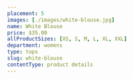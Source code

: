 ```yaml
---
placement: 5
images: [./images/white-blouse.jpg]
name: White Blouse
price: $35.00
allProductSizes: [XS, S, M, L, XL, XXL]
department: womens
type: tops
slug: white-blouse
contentType: product details
---
```

